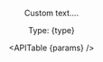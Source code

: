 <script context="module">
  const FILENAME = 'fuzzysearch.json';

  export const load = async ({ fetch }) => {
    const res = await fetch(`/load/${FILENAME}`);
    const meta = await res.json();

    // if successful, pass props to the component
    if (res.ok)
      return {
        props: {
          meta,
        },
      };

    // throw an error otherwise
    return {
      status: res.status,
      error: new Error(meta.error.message),
    };
  };
</script>

<script>
  import Header from '$lib/Header.svelte';
  import APITable from '$lib/APITable.svelte';

  export let meta;

  const { name, description, type, params } = meta[0];
</script>

<Header {name} {description} />

Custom text....

Type: {type}

<APITable {params} />
